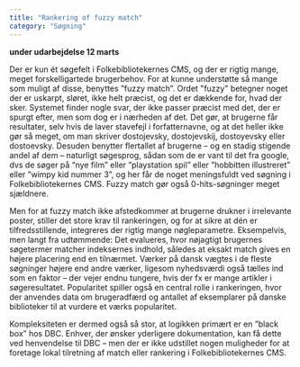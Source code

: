 ```yaml
---
title: "Rankering of fuzzy match"
category: "Søgning"
---
```


**under udarbejdelse 12 marts**

Der er kun ét søgefelt i Folkebibliotekernes CMS, og der er rigtig mange, meget forskelligartede brugerbehov.
For at kunne understøtte så mange som muligt af disse, benyttes ”fuzzy match”.
Ordet "fuzzy" betegner noget der er uskarpt, sløret, ikke helt præcist, og det er dækkende for, hvad der sker. Systemet finder nogle svar, der ikke passer præcist med det, der er spurgt efter, men som dog er i nærheden af det.
Det gør, at brugerne får resultater, selv hvis de laver stavefejl i forfatternavne, og at det heller ikke gør så meget, om man skriver dostojevsky, dostojevskij, dostoyevsky eller dostoevsky.
Desuden benytter flertallet af brugerne – og en stadig stigende andel af dem – naturligt søgesprog, sådan som de er vant til det fra google, dvs de søger på “nye film” eller ”playstation spil” eller ”hobbitten illustreret” eller ”wimpy kid nummer 3”, og her får de noget meningsfuldt ved søgning i Folkebibliotekernes CMS.
Fuzzy match gør også 0-hits-søgninger meget sjældnere.

Men for at fuzzy match ikke afstedkommer at brugerne drukner i irrelevante poster, stiller det store krav til rankeringen, og for at sikre at dén er tilfredsstillende, integreres der rigtig mange nøgleparametre.
Eksempelvis, men langt fra udtømmende:
Det evalueres, hvor nøjagtigt brugernes søgetermer matcher indeksernes indhold, således at eksakt match gives en højere placering end en tilnærmet.
Værker på dansk vægtes i de fleste søgninger højere end andre værker, ligesom nyhedsværdi også tælles ind som en faktor – der vejer endnu tungere, hvis der fx er mange artikler i søgeresultatet.
Popularitet spiller også en central rolle i rankeringen, hvor der anvendes data om brugeradfærd og antallet af eksemplarer på danske biblioteker til at vurdere et værks popularitet.

Kompleksiteten er dermed også så stor, at logikken primært er en ”black box” hos DBC. Enhver, der ønsker yderligere dokumentation, kan få dette ved henvendelse til DBC – men der er ikke udstillet nogen muligheder for at foretage lokal tilretning af match eller rankering i Folkebibliotekernes CMS.



